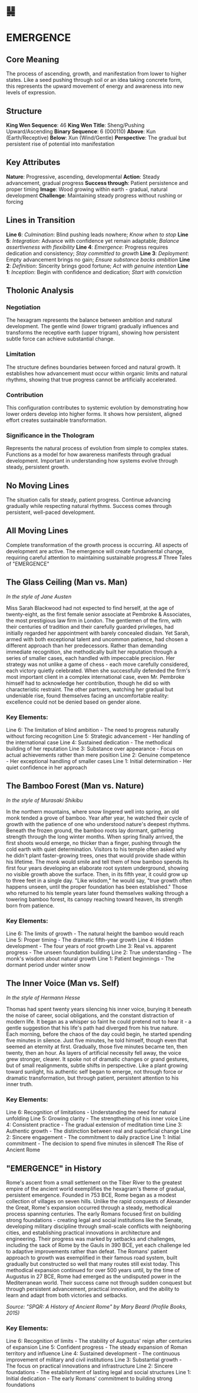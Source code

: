 # ䷭
# EMERGENCE

## Core Meaning
The process of ascending, growth, and manifestation from lower to higher states. Like a seed pushing through soil or an idea taking concrete form, this represents the upward movement of energy and awareness into new levels of expression.

## Structure
**King Wen Sequence**: 46
**King Wen Title**: Sheng/Pushing Upward/Ascending
**Binary Sequence**: 6 (000110)
**Above**: Kun (Earth/Receptive)
**Below**: Xun (Wind/Gentle)
**Perspective**: The gradual but persistent rise of potential into manifestation

## Key Attributes
**Nature**: Progressive, ascending, developmental
**Action**: Steady advancement, gradual progress
**Success through**: Patient persistence and proper timing
**Image**: Wood growing within earth - gradual, natural development
**Challenge**: Maintaining steady progress without rushing or forcing

## Lines in Transition
**Line 6**: *Culmination*: Blind pushing leads nowhere; *Know when to stop*
**Line 5**: *Integration*: Advance with confidence yet remain adaptable; *Balance assertiveness with flexibility*
**Line 4**: *Emergence*: Progress requires dedication and consistency; *Stay committed to growth*
**Line 3**: *Deployment*: Empty advancement brings no gain; *Ensure substance backs ambition*
**Line 2**: *Definition*: Sincerity brings good fortune; *Act with genuine intention*
**Line 1**: *Inception*: Begin with confidence and dedication; *Start with conviction*

## Tholonic Analysis
### Negotiation
The hexagram represents the balance between ambition and natural development. The gentle wind (lower trigram) gradually influences and transforms the receptive earth (upper trigram), showing how persistent subtle force can achieve substantial change.

### Limitation
The structure defines boundaries between forced and natural growth. It establishes how advancement must occur within organic limits and natural rhythms, showing that true progress cannot be artificially accelerated.

### Contribution
This configuration contributes to systemic evolution by demonstrating how lower orders develop into higher forms. It shows how persistent, aligned effort creates sustainable transformation.

### Significance in the Thologram
Represents the natural process of evolution from simple to complex states. Functions as a model for how awareness manifests through gradual development. Important in understanding how systems evolve through steady, persistent growth.

## No Moving Lines
The situation calls for steady, patient progress. Continue advancing gradually while respecting natural rhythms. Success comes through persistent, well-paced development.

## All Moving Lines
Complete transformation of the growth process is occurring. All aspects of development are active. The emergence will create fundamental change, requiring careful attention to maintaining sustainable progress.# Three Tales of "EMERGENCE"

## The Glass Ceiling (Man vs. Man)
*In the style of Jane Austen*

Miss Sarah Blackwood had not expected to find herself, at the age of twenty-eight, as the first female senior associate at Pembroke & Associates, the most prestigious law firm in London. The gentlemen of the firm, with their centuries of tradition and their carefully guarded privileges, had initially regarded her appointment with barely concealed disdain. Yet Sarah, armed with both exceptional talent and uncommon patience, had chosen a different approach than her predecessors. Rather than demanding immediate recognition, she methodically built her reputation through a series of smaller cases, each handled with impeccable precision. Her strategy was not unlike a game of chess - each move carefully considered, each victory quietly celebrated. When she successfully defended the firm's most important client in a complex international case, even Mr. Pembroke himself had to acknowledge her contribution, though he did so with characteristic restraint. The other partners, watching her gradual but undeniable rise, found themselves facing an uncomfortable reality: excellence could not be denied based on gender alone.

### Key Elements:

Line 6: The limitation of blind ambition - The need to progress naturally without forcing recognition
Line 5: Strategic advancement - Her handling of the international case
Line 4: Sustained dedication - The methodical building of her reputation
Line 3: Substance over appearance - Focus on actual achievements rather than mere position
Line 2: Genuine competence - Her exceptional handling of smaller cases
Line 1: Initial determination - Her quiet confidence in her approach

## The Bamboo Forest (Man vs. Nature)
*In the style of Murasaki Shikibu*

In the northern mountains, where snow lingered well into spring, an old monk tended a grove of bamboo. Year after year, he watched their cycle of growth with the patience of one who understood nature's deepest rhythms. Beneath the frozen ground, the bamboo roots lay dormant, gathering strength through the long winter months. When spring finally arrived, the first shoots would emerge, no thicker than a finger, pushing through the cold earth with quiet determination. Visitors to his temple often asked why he didn't plant faster-growing trees, ones that would provide shade within his lifetime. The monk would smile and tell them of how bamboo spends its first four years developing an elaborate root system underground, showing no visible growth above the surface. Then, in its fifth year, it could grow up to three feet in a single day. "Like wisdom," he would say, "true growth often happens unseen, until the proper foundation has been established." Those who returned to his temple years later found themselves walking through a towering bamboo forest, its canopy reaching toward heaven, its strength born from patience.

### Key Elements:

Line 6: The limits of growth - The natural height the bamboo would reach
Line 5: Proper timing - The dramatic fifth-year growth
Line 4: Hidden development - The four years of root growth
Line 3: Real vs. apparent progress - The unseen foundation building
Line 2: True understanding - The monk's wisdom about natural growth
Line 1: Patient beginnings - The dormant period under winter snow

## The Inner Voice (Man vs. Self)
*In the style of Hermann Hesse*

Thomas had spent twenty years silencing his inner voice, burying it beneath the noise of career, social obligations, and the constant distraction of modern life. It began as a whisper so faint he could pretend not to hear it - a gentle suggestion that his life's path had diverged from his true nature. Each morning, before the chaos of the day could begin, he started spending five minutes in silence. Just five minutes, he told himself, though even that seemed an eternity at first. Gradually, those five minutes became ten, then twenty, then an hour. As layers of artificial necessity fell away, the voice grew stronger, clearer. It spoke not of dramatic changes or grand gestures, but of small realignments, subtle shifts in perspective. Like a plant growing toward sunlight, his authentic self began to emerge, not through force or dramatic transformation, but through patient, persistent attention to his inner truth.

### Key Elements:

Line 6: Recognition of limitations - Understanding the need for natural unfolding
Line 5: Growing clarity - The strengthening of his inner voice
Line 4: Consistent practice - The gradual extension of meditation time
Line 3: Authentic growth - The distinction between real and superficial change
Line 2: Sincere engagement - The commitment to daily practice
Line 1: Initial commitment - The decision to spend five minutes in silence# The Rise of Ancient Rome

## "EMERGENCE" in History

Rome's ascent from a small settlement on the Tiber River to the greatest empire of the ancient world exemplifies the hexagram's theme of gradual, persistent emergence. Founded in 753 BCE, Rome began as a modest collection of villages on seven hills. Unlike the rapid conquests of Alexander the Great, Rome's expansion occurred through a steady, methodical process spanning centuries. The early Romans focused first on building strong foundations - creating legal and social institutions like the Senate, developing military discipline through small-scale conflicts with neighboring cities, and establishing practical innovations in architecture and engineering. Their progress was marked by setbacks and challenges, including the sack of Rome by the Gauls in 390 BCE, yet each challenge led to adaptive improvements rather than defeat. The Romans' patient approach to growth was exemplified in their famous road system, built gradually but constructed so well that many routes still exist today. This methodical expansion continued for over 500 years until, by the time of Augustus in 27 BCE, Rome had emerged as the undisputed power in the Mediterranean world. Their success came not through sudden conquest but through persistent advancement, practical innovation, and the ability to learn and adapt from both victories and setbacks.

*Source: "SPQR: A History of Ancient Rome" by Mary Beard (Profile Books, 2015)*

### Key Elements:
Line 6: Recognition of limits - The stability of Augustus' reign after centuries of expansion
Line 5: Confident progress - The steady expansion of Roman territory and influence
Line 4: Sustained development - The continuous improvement of military and civil institutions
Line 3: Substantial growth - The focus on practical innovations and infrastructure
Line 2: Sincere foundations - The establishment of lasting legal and social structures
Line 1: Initial dedication - The early Romans' commitment to building strong foundations